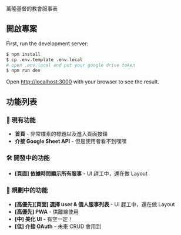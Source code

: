 萬隆基督的教會服事表

## 開啟專案

First, run the development server:

```bash
$ npm install
$ cp .env.template .env.local
# open .env.local and put your google drive token
$ npm run dev
```

Open [http://localhost:3000](http://localhost:3000) with your browser to see the result.

## 功能列表

### 🚀 現有功能

-   **首頁** - 非常樸素的標題以及進入頁面按鈕
-   **介接 Google Sheet API** - 但是使用者看不到嘿嘿

### 🛠️ 開發中的功能

-   **[頁面] 依據時間顯示所有服事** - UI 趕工中，還在做 Layout

### 📅 規劃中的功能

-   **[高優先][頁面] 選擇 user & 個人服事列表** - UI 趕工中，還在做 Layout
-   **[高優先] PWA** - 供離線使用
-   **[中] 美化 UI** - 有空一定！
-   **[低] 介接 OAuth** - 未來 CRUD 會用到
